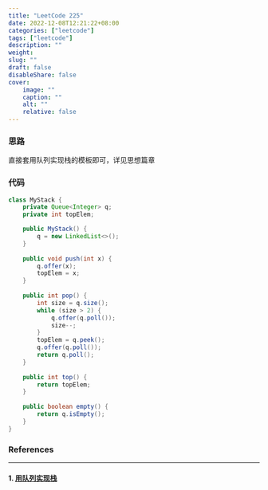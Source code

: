 ```yaml
---
title: "LeetCode 225"
date: 2022-12-08T12:21:22+08:00
categories: ["leetcode"]
tags: ["leetcode"]
description: ""
weight:
slug: ""
draft: false
disableShare: false
cover:
    image: ""
    caption: ""
    alt: ""
    relative: false
---
```


### 思路

直接套用队列实现栈的模板即可，详见思想篇章

### 代码

```java
class MyStack {
    private Queue<Integer> q;
    private int topElem;

    public MyStack() {
        q = new LinkedList<>();
    }
    
    public void push(int x) {
        q.offer(x);
        topElem = x;
    }
    
    public int pop() {
        int size = q.size();
        while (size > 2) {
            q.offer(q.poll());
            size--;
        }
        topElem = q.peek();
        q.offer(q.poll());
        return q.poll();
    }
    
    public int top() {
        return topElem;
    }
    
    public boolean empty() {
        return q.isEmpty();
    }
}
```

### References

---

#### 1. [用队列实现栈](https://leetcode.cn/problems/implement-stack-using-queues/)
